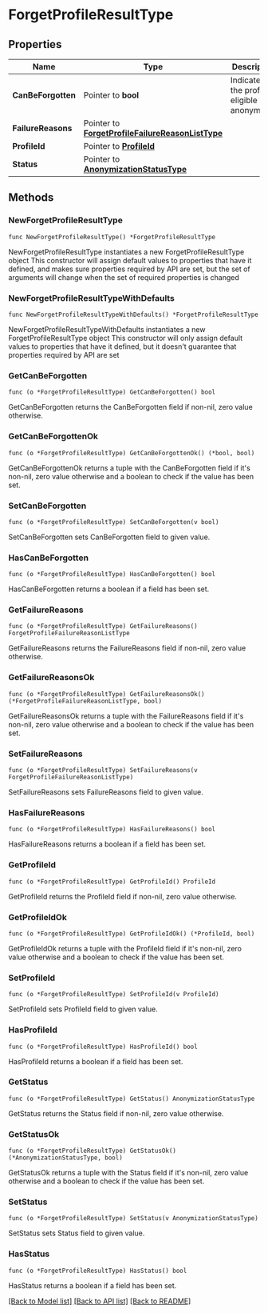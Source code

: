 # ForgetProfileResultType

## Properties

Name | Type | Description | Notes
------------ | ------------- | ------------- | -------------
**CanBeForgotten** | Pointer to **bool** | Indicates if the profile is eligible to be anonymized. | [optional] 
**FailureReasons** | Pointer to [**ForgetProfileFailureReasonListType**](ForgetProfileFailureReasonListType.md) |  | [optional] 
**ProfileId** | Pointer to [**ProfileId**](ProfileId.md) |  | [optional] 
**Status** | Pointer to [**AnonymizationStatusType**](AnonymizationStatusType.md) |  | [optional] 

## Methods

### NewForgetProfileResultType

`func NewForgetProfileResultType() *ForgetProfileResultType`

NewForgetProfileResultType instantiates a new ForgetProfileResultType object
This constructor will assign default values to properties that have it defined,
and makes sure properties required by API are set, but the set of arguments
will change when the set of required properties is changed

### NewForgetProfileResultTypeWithDefaults

`func NewForgetProfileResultTypeWithDefaults() *ForgetProfileResultType`

NewForgetProfileResultTypeWithDefaults instantiates a new ForgetProfileResultType object
This constructor will only assign default values to properties that have it defined,
but it doesn't guarantee that properties required by API are set

### GetCanBeForgotten

`func (o *ForgetProfileResultType) GetCanBeForgotten() bool`

GetCanBeForgotten returns the CanBeForgotten field if non-nil, zero value otherwise.

### GetCanBeForgottenOk

`func (o *ForgetProfileResultType) GetCanBeForgottenOk() (*bool, bool)`

GetCanBeForgottenOk returns a tuple with the CanBeForgotten field if it's non-nil, zero value otherwise
and a boolean to check if the value has been set.

### SetCanBeForgotten

`func (o *ForgetProfileResultType) SetCanBeForgotten(v bool)`

SetCanBeForgotten sets CanBeForgotten field to given value.

### HasCanBeForgotten

`func (o *ForgetProfileResultType) HasCanBeForgotten() bool`

HasCanBeForgotten returns a boolean if a field has been set.

### GetFailureReasons

`func (o *ForgetProfileResultType) GetFailureReasons() ForgetProfileFailureReasonListType`

GetFailureReasons returns the FailureReasons field if non-nil, zero value otherwise.

### GetFailureReasonsOk

`func (o *ForgetProfileResultType) GetFailureReasonsOk() (*ForgetProfileFailureReasonListType, bool)`

GetFailureReasonsOk returns a tuple with the FailureReasons field if it's non-nil, zero value otherwise
and a boolean to check if the value has been set.

### SetFailureReasons

`func (o *ForgetProfileResultType) SetFailureReasons(v ForgetProfileFailureReasonListType)`

SetFailureReasons sets FailureReasons field to given value.

### HasFailureReasons

`func (o *ForgetProfileResultType) HasFailureReasons() bool`

HasFailureReasons returns a boolean if a field has been set.

### GetProfileId

`func (o *ForgetProfileResultType) GetProfileId() ProfileId`

GetProfileId returns the ProfileId field if non-nil, zero value otherwise.

### GetProfileIdOk

`func (o *ForgetProfileResultType) GetProfileIdOk() (*ProfileId, bool)`

GetProfileIdOk returns a tuple with the ProfileId field if it's non-nil, zero value otherwise
and a boolean to check if the value has been set.

### SetProfileId

`func (o *ForgetProfileResultType) SetProfileId(v ProfileId)`

SetProfileId sets ProfileId field to given value.

### HasProfileId

`func (o *ForgetProfileResultType) HasProfileId() bool`

HasProfileId returns a boolean if a field has been set.

### GetStatus

`func (o *ForgetProfileResultType) GetStatus() AnonymizationStatusType`

GetStatus returns the Status field if non-nil, zero value otherwise.

### GetStatusOk

`func (o *ForgetProfileResultType) GetStatusOk() (*AnonymizationStatusType, bool)`

GetStatusOk returns a tuple with the Status field if it's non-nil, zero value otherwise
and a boolean to check if the value has been set.

### SetStatus

`func (o *ForgetProfileResultType) SetStatus(v AnonymizationStatusType)`

SetStatus sets Status field to given value.

### HasStatus

`func (o *ForgetProfileResultType) HasStatus() bool`

HasStatus returns a boolean if a field has been set.


[[Back to Model list]](../README.md#documentation-for-models) [[Back to API list]](../README.md#documentation-for-api-endpoints) [[Back to README]](../README.md)


